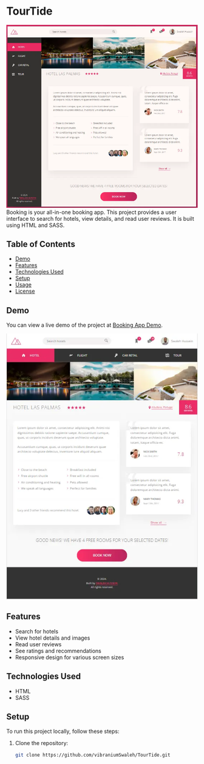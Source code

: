 # TourTide
![The Joint Hero Page](/img/tourtide.webp)
Booking is your all-in-one booking app. This project provides a user interface to search for hotels, view details, and read user reviews. It is built using HTML and SASS.

## Table of Contents

- [Demo](#demo)
- [Features](#features)
- [Technologies Used](#technologies-used)
- [Setup](#setup)
- [Usage](#usage)
- [License](#license)

## Demo

You can view a live demo of the project at [Booking App Demo](https://swaleh-hussein.netlify.app/).

![The Joint Hero Page](/img/tourtide-tab.webp)

## Features

- Search for hotels
- View hotel details and images
- Read user reviews
- See ratings and recommendations
- Responsive design for various screen sizes

## Technologies Used

- HTML
- SASS

## Setup

To run this project locally, follow these steps:

1. Clone the repository:
   ```bash
   git clone https://github.com/vibraniumSwaleh/TourTide.git
